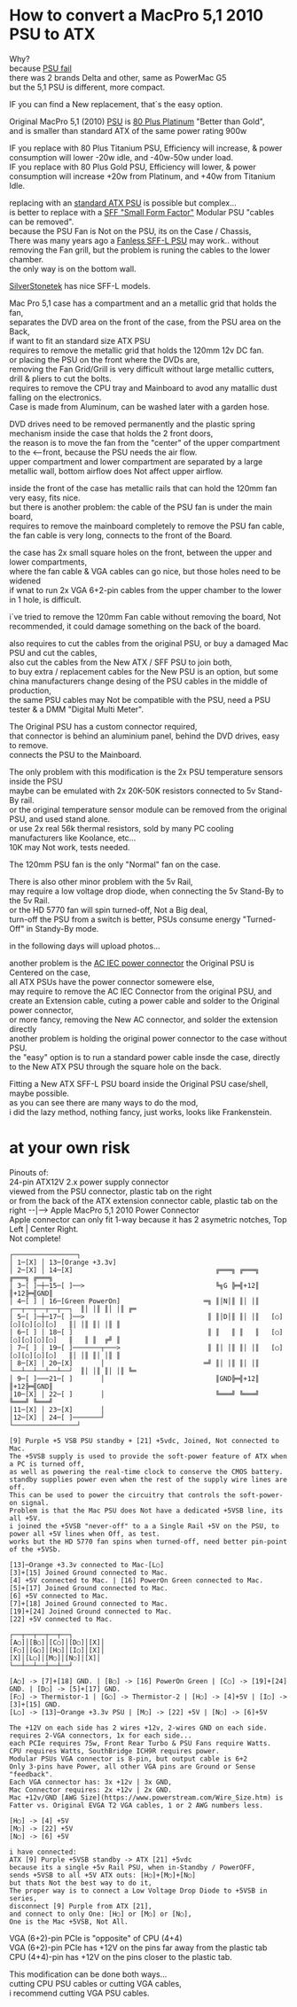 # How to convert a MacPro 5,1 2010 PSU to ATX

Why? </br>
because [PSU fail](https://en.wikipedia.org/wiki/Power_supply_unit_(computer)#Life_span) </br>
there was 2 brands Delta and other, same as PowerMac G5 </br>
but the 5,1 PSU is different, more compact. </br>

IF you can find a New replacement, that´s the easy option. </br>

Original MacPro 5,1 (2010) [PSU](https://en.wikipedia.org/wiki/Power_supply_unit_(computer)) is [80 Plus Platinum](https://en.wikipedia.org/wiki/80_Plus#Efficiency_level_certifications) "Better than Gold", </br>
and is smaller than standard ATX of the same power rating 900w </br>

IF you replace with 80 Plus Titanium PSU, Efficiency will increase, & power consumption will lower -20w idle, and -40w-50w under load. </br>
IF you replace with 80 Plus Gold PSU, Efficiency will lower, & power consumption will increase +20w from Platinum, and +40w from Titanium Idle. </br>

replacing with an [standard ATX PSU](https://en.wikipedia.org/wiki/ATX#Power_supply) is possible but complex... </br>
is better to replace with a [SFF "Small Form Factor"](https://en.wikipedia.org/wiki/Small_form_factor_PC) Modular PSU "cables can be removed". </br>
because the PSU Fan is Not on the PSU, its on the Case / Chassis, </br>
There was many years ago a [Fanless SFF-L PSU](https://www.youtube.com/watch?v=gnkaMFQ14TU&t=25s) may work.. without removing the Fan grill, but the problem is runing the cables to the lower chamber. </br>
the only way is on the bottom wall. </br>

[SilverStonetek](https://www.silverstonetek.com/en/product/power-supplies/?filter=SFX_SFXL) has nice SFF-L models. </br>

Mac Pro 5,1 case has a compartment and an a metallic grid that holds the fan, </br>
separates the DVD area on the front of the case, from the PSU area on the Back,  </br>
if want to fit an standard size ATX PSU </br>
requires to remove the metallic grid that holds the 120mm 12v DC fan.  </br>
or placing the PSU on the front where the DVDs are, </br>
removing the Fan Grid/Grill is very difficult without large metallic cutters, drill & pliers to cut the bolts. </br>
requires to remove the CPU tray and Mainboard to avod any matallic dust falling on the electronics. </br>
Case is made from Aluminum, can be washed later with a garden hose. </br>

DVD drives need to be removed permanently and the plastic spring mechanism inside the case that holds the 2 front doors, </br>
the reason is to move the fan from the "center" of the upper compartment to the <--front, because the PSU needs the air flow. </br>
upper compartment and lower compartment are separated by a large metallic wall, bottom airflow does Not affect upper airflow. </br>

inside the front of the case has metallic rails that can hold the 120mm fan very easy, fits nice. </br>
but there is another problem: the cable of the PSU fan is under the main board,  </br>
requires to remove the mainboard completely to remove the PSU fan cable,  </br>
the fan cable is very long, connects to the front of the Board. </br>

the case has 2x small square holes on the front, between the upper and lower compartments, </br>
where the fan cable & VGA cables can go nice, but those holes need to be widened  </br>
if wnat to run 2x VGA 6+2-pin cables from the upper chamber to the lower in 1 hole, is difficult. </br>

i´ve tried to remove the 120mm Fan cable without removing the board, Not recommended, it could damage something on the back of the board. </br>

also requires to cut the cables from the original PSU, or buy a damaged Mac PSU and cut the cables,  </br>
also cut the cables from the New ATX / SFF PSU to join both, </br>
to buy extra / replacement cables for the New PSU is an option, but some china manufacturers change desing of the PSU cables in the middle of production, </br>
the same PSU cables may Not be compatible with the PSU, need a PSU tester & a DMM "Digital Multi Meter". </br>

The Original PSU has a custom connector required, </br>
that connector is behind an aluminium panel, behind the DVD drives, easy to remove. </br>
connects the PSU to the Mainboard. </br>

The only problem with this modification is the 2x PSU temperature sensors inside the PSU </br>
maybe can be emulated with 2x 20K-50K resistors connected to 5v Stand-By rail. </br>
or the original temperature sensor module can be removed from the original PSU, and used stand alone. </br>
or use 2x real 56k thermal resistors, sold by many PC cooling manufacturers like Koolance, etc... </br>
10K may Not work, tests needed. </br>

The 120mm PSU fan is the only "Normal" fan on the case. </br>

There is also other minor problem with the 5v Rail, </br>
may require a low voltage drop diode, when connecting the 5v Stand-By to the 5v Rail. </br>
or the HD 5770 fan will spin turned-off, Not a Big deal,  </br>
turn-off the PSU from a switch is better, PSUs consume energy "Turned-Off" in Standy-By mode. </br>

in the following days will upload photos... </br>

another problem is the [AC IEC power connector](https://en.wikipedia.org/wiki/IEC_60320#C13/C14_coupler) the Original PSU is Centered on the case, </br>
all ATX PSUs have the power connector somewere else,  </br>
may require to remove the AC IEC Connector from the original PSU, and create an Extension cable, cuting a power cable and solder to the Original power connector, </br>
or more fancy, removing the New AC connector, and solder the extension directly </br>
another problem is holding the original power connector to the case without PSU. </br>
the "easy" option is to run a standard power cable insde the case, directly to the New ATX PSU through the square hole on the back. </br>

Fitting a New ATX SFF-L PSU board inside the Original PSU case/shell, maybe possible. </br>
as you can see there are many ways to do the mod, </br>
i did the lazy method, nothing fancy, just works, looks like Frankenstein. </br>

# at your own risk

Pinouts of: </br>
24-pin ATX12V 2.x power supply connector </br>
viewed from the PSU connector, plastic tab on the right </br>
or from the back of the ATX extension connector cable, plastic tab on the right --|--> Apple MacPro 5,1 2010 Power Connector</br>
Apple connector can only fit 1-way because it has 2 asymetric notches, Top Left | Center Right. </br>
Not complete!
```
┌────────────────┐
│ 1─[X] │ 13─[Orange +3.3v]                         
│ 2─[X] │ 14─[X]                                    ╔═══╗ ╔═══╗                     ╔═══╗ ╔═══╗
│ 3─[ ]─┼─15─[ ]──>                                 ╚╗G ╠═╣+12║                     ║+12╠═╣GND║
│ 4─[ ] │ 16─[Green PowerOn]                     ═╗ ║│N│║ ║│ │║   ┌──┬──┬──┬──┬──┐  ║│ │║ ║│ │║ ╔═
│ 5─[ ]─┼─17─[ ]──>                               ║ ║│D│║ ║│ │║   [○][○][○][○][○]   ║│ │║ ║│ │║ ║
│ 6─[ ] │ 18─[ ]                                  ║ ║   ║ ║   ║   [○][○][○][○][○]   ║   ║ ║  ╔╝ ║
│ 7─[ ] │ 19─[ ]───────┬───>                      ║ ║│ │║ ║│ │║   [○][○][○][○][○]   ║│ │║ ║│ │║ ║
│ 8─[X] │ 20─[X]       │                         ═╝ ║│ │║ ║│ │║   └──┴──┴──┴──┴──┘  ║│ │║ ║│ │║ ╚═
│ 9─[ ]───21─[ ]       │                            ║GND╠═╣+12║                     ║+12╠═╣GND║
│10─[X] │ 22─[ ]       │                            ╚═══╝ ╚═══╝                     ╚═══╝ ╚═══╝
│11─[X] │ 23─[X]       │                              
│12─[X] │ 24─[ ]───────┘                              
└────────────────┘

[9] Purple +5 VSB PSU standby + [21] +5vdc, Joined, Not connected to Mac.
The +5VSB supply is used to provide the soft-power feature of ATX when a PC is turned off,
as well as powering the real-time clock to conserve the CMOS battery.
standby supplies power even when the rest of the supply wire lines are off. 
This can be used to power the circuitry that controls the soft-power-on signal.
Problem is that the Mac PSU does Not have a dedicated +5VSB line, its all +5V.
i joined the +5VSB "never-off" to a a Single Rail +5V on the PSU, to power all +5V lines when Off, as test.
works but the HD 5770 fan spins when turned-off, need better pin-point of the +5VSb.

[13]─Orange +3.3v connected to Mac-[L○]
[3]+[15] Joined Ground connected to Mac.
[4] +5V connected to Mac. | [16] PowerOn Green connected to Mac.
[5]+[17] Joined Ground connected to Mac.
[6] +5V connected to Mac.
[7]+[18] Joined Ground connected to Mac.
[19]+[24] Joined Ground connected to Mac.
[22] +5V connected to Mac.

┌──┬──┬──┬──┬──┐ 
[A○]│[B○]│[C○]│[D○]│[X]│
[F○]│[G○]│[H○]│[I○]│[X]│
[X]│[L○]│[M○]│[N○]│[X]│
└──┴──┴──┴──┴──┘

[A○] -> [7]+[18] GND. | [B○] -> [16] PowerOn Green | [C○] -> [19]+[24] GND. | [D○] -> [5]+[17] GND.
[F○] -> Thermistor-1 | [G○] -> Thermistor-2 | [H○] -> [4]+5V | [I○] -> [3]+[15] GND.
[L○] -> [13]─Orange +3.3v PSU | [M○] -> [22] +5V | [N○] -> [6]+5V

The +12V on each side has 2 wires +12v, 2-wires GND on each side.
requires 2-VGA connectors, 1x for each side...
each PCIe requires 75w, Front Rear Turbo & PSU Fans require Watts.
CPU requires Watts, SouthBridge ICH9R requires power.
Modular PSUs VGA connector is 8-pin, but output cable is 6+2
Only 3-pins have Power, all other VGA pins are Ground or Sense "feedback".
Each VGA connector has: 3x +12v | 3x GND,
Mac Connector requires: 2x +12v | 2x GND.
Mac +12v/GND [AWG Size](https://www.powerstream.com/Wire_Size.htm) is Fatter vs. Original EVGA T2 VGA cables, 1 or 2 AWG numbers less.

[H○] -> [4] +5V
[M○] -> [22] +5V
[N○] -> [6] +5V

i have connected:
ATX [9] Purple +5VSB standby -> ATX [21] +5vdc
because its a single +5v Rail PSU, when in-Standby / PowerOFF,
sends +5VSB to all +5V ATX outs: [H○]+[M○]+[N○]
but thats Not the best way to do it,
The proper way is to connect a Low Voltage Drop Diode to +5VSB in series,
disconnect [9] Purple from ATX [21],
and connect to only One: [H○] or [M○] or [N○],
One is the Mac +5VSB, Not All.

```
VGA (6+2)-pin PCIe is "opposite" of CPU (4+4) </br>
VGA (6+2)-pin PCIe has +12V on the pins far away from the plastic tab </br>
CPU (4+4)-pin has +12V on the pins closer to the plastic tab. </br>

This modification can be done both ways... </br>
cutting CPU PSU cables or cutting VGA cables, </br>
i recommend cutting VGA PSU cables. </br>

